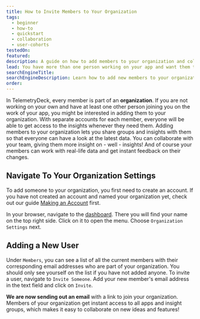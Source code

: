 ```yaml
---
title: How to Invite Members to Your Organization
tags:
  - beginner
  - how-to
  - quickstart
  - collaboration
  - user-cohorts
testedOn:
featured:
description: A guide on how to add members to your organization and collaborate
lead: You have more than one person working on your app and want them to have access to all the insights? Great! This guide will tell you everything you need to know about adding new members to your organization.
searchEngineTitle:
searchEngineDescription: Learn how to add new members to your organization. Share insights and important changes by inviting them easily.
order:
---
```


In TelemetryDeck, every member is part of an **organization**. If you are not working on your own and have at least one other person joining you on the work of your app, you might be interested in adding them to your organization. With separate accounts for each member, everyone will be able to get access to the insights whenever they need them.
Adding members to your organization lets you share groups and insights with them so that everyone can have a look at the latest data.
You can collaborate with your team, giving them more insight on - well - insights! And of course your members can work with real-life data and get instant feedback on their changes.


## Navigate To Your Organization Settings

To add someone to your organization, you first need to create an account. If you have not created an account and named your organization yet, check out our guide [Making an Account](/docs/articles/making-account/) first.

In your browser, navigate to the [dashboard](https://dashboard.telemetrydeck.com). There you will find your name on the top right side. Click on it to open the menu. Choose `Organization Settings` next.


## Adding a New User

Under `Members`, you can see a list of all the current members with their corresponding email addresses who are part of your organization. You should only see yourself on the list if you have not added anyone. To invite a user, navigate to `Invite Someone`. Add your new member's email address in the text field and click on `Invite`.

**We are now sending out an email** with a link to join your organization. Members of your organization get instant access to all apps and insight groups, which makes it easy to collaborate on new ideas and features!
